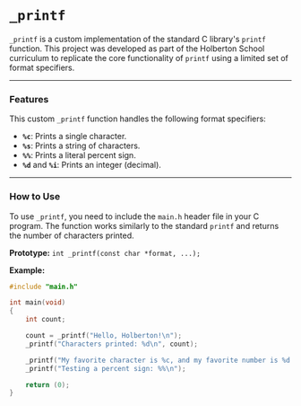 # `_printf`

`_printf` is a custom implementation of the standard C library's `printf` function. This project was developed as part of the Holberton School curriculum to replicate the core functionality of `printf` using a limited set of format specifiers.

---

### Features

This custom `_printf` function handles the following format specifiers:

* **`%c`**: Prints a single character.
* **`%s`**: Prints a string of characters.
* **`%%`**: Prints a literal percent sign.
* **`%d`** and **`%i`**: Prints an integer (decimal).

---

### How to Use

To use `_printf`, you need to include the `main.h` header file in your C program. The function works similarly to the standard `printf` and returns the number of characters printed.

**Prototype:**
`int _printf(const char *format, ...);`

**Example:**
```c
#include "main.h"

int main(void)
{
    int count;

    count = _printf("Hello, Holberton!\n");
    _printf("Characters printed: %d\n", count);

    _printf("My favorite character is %c, and my favorite number is %d.\n", 'H', 98);
    _printf("Testing a percent sign: %%\n");

    return (0);
}

